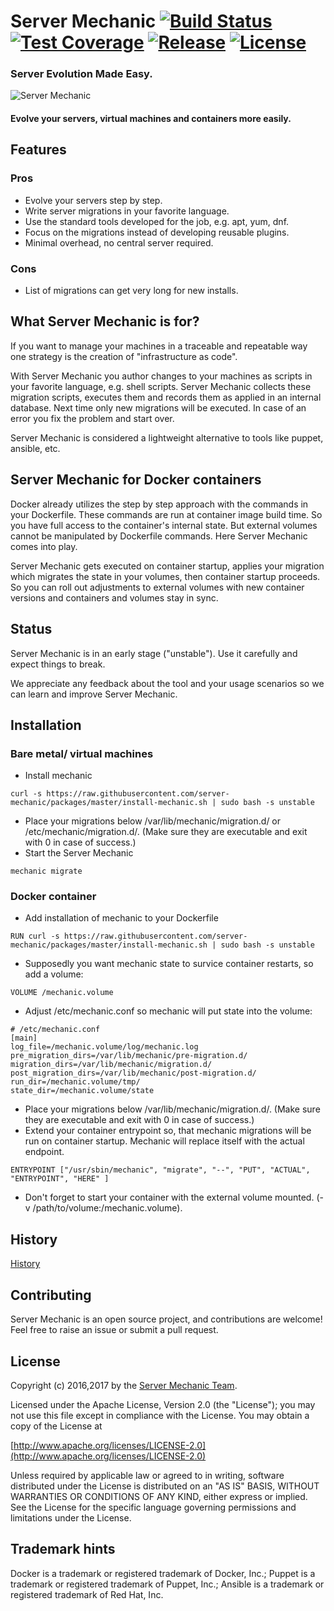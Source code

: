 # Server Mechanic [![Build Status](https://travis-ci.org/server-mechanic/mechanic.svg)](https://travis-ci.org/server-mechanic/mechanic) [![Test Coverage](https://codecov.io/gh/server-mechanic/mechanic/branch/master/graph/badge.svg)](https://codecov.io/gh/server-mechanic/mechanic) [![Release](https://img.shields.io/github/release/server-mechanic/mechanic.svg)](https://github.com/server-mechanic/mechanic/releases/latest) [![License](https://img.shields.io/badge/License-Apache%202.0-blue.svg)](https://opensource.org/licenses/Apache-2.0)

### Server Evolution Made Easy.

![Server Mechanic](https://server-mechanic.github.io/website/images/mechanic_small.png "Server Mechanic")

#### Evolve your servers, virtual machines and containers more easily.

## Features

### Pros
* Evolve your servers step by step.
* Write server migrations in your favorite language.
* Use the standard tools developed for the job, e.g. apt, yum, dnf.
* Focus on the migrations instead of developing reusable plugins.
* Minimal overhead, no central server required.

### Cons
* List of migrations can get very long for new installs.

## What Server Mechanic is for?
If you want to manage your machines in a traceable and repeatable way one strategy is the creation of "infrastructure as code".

With Server Mechanic you author changes to your machines as scripts in your favorite language, e.g. shell scripts. Server Mechanic collects these migration scripts, executes them and records them as applied in an internal database. Next time only new migrations will be executed. In case of an error you fix the problem and start over.

Server Mechanic is considered a lightweight alternative to tools like puppet, ansible, etc.

## Server Mechanic for Docker containers

Docker already utilizes the step by step approach with the commands in your Dockerfile. These commands are run at container image build time. So you have full access to the container's internal state. But external volumes cannot be manipulated by Dockerfile commands. Here Server Mechanic comes into play.

Server Mechanic gets executed on container startup, applies your migration which migrates the state in your volumes, then container startup proceeds. So you can roll out adjustments to external volumes with new container versions and containers and volumes stay in sync.

## Status

Server Mechanic is in an early stage ("unstable"). Use it carefully and expect things to break.

We appreciate any feedback about the tool and your usage scenarios so we can learn and improve Server Mechanic.

## Installation

### Bare metal/ virtual machines
* Install mechanic
```
curl -s https://raw.githubusercontent.com/server-mechanic/packages/master/install-mechanic.sh | sudo bash -s unstable
```
* Place your migrations below /var/lib/mechanic/migration.d/ or /etc/mechanic/migration.d/. (Make sure they are executable and exit with 0 in case of success.)
* Start the Server Mechanic
```
mechanic migrate
```

### Docker container
* Add installation of mechanic to your Dockerfile
```
RUN curl -s https://raw.githubusercontent.com/server-mechanic/packages/master/install-mechanic.sh | sudo bash -s unstable
```
* Supposedly you want mechanic state to survice container restarts, so add a volume:
```
VOLUME /mechanic.volume
```
* Adjust /etc/mechanic.conf so mechanic will put state into the volume:
```
# /etc/mechanic.conf
[main]
log_file=/mechanic.volume/log/mechanic.log
pre_migration_dirs=/var/lib/mechanic/pre-migration.d/
migration_dirs=/var/lib/mechanic/migration.d/
post_migration_dirs=/var/lib/mechanic/post-migration.d/
run_dir=/mechanic.volume/tmp/
state_dir=/mechanic.volume/state
```
* Place your migrations below /var/lib/mechanic/migration.d/. (Make sure they are executable and exit with 0 in case of success.)
* Extend your container entrypoint so, that mechanic migrations will be run on container startup. Mechanic will replace itself with the actual endpoint.
```
ENTRYPOINT ["/usr/sbin/mechanic", "migrate", "--", "PUT", "ACTUAL", "ENTRYPOINT", "HERE" ]
```
* Don't forget to start your container with the external volume mounted. (-v /path/to/volume:/mechanic.volume).

## History

[History](HISTORY.md)

## Contributing

Server Mechanic is an open source project, and contributions are welcome! Feel free to raise an issue or submit a pull request.

## License
Copyright (c) 2016,2017 by the [Server Mechanic Team](https://github.com/orgs/server-mechanic/people).

Licensed under the Apache License, Version 2.0 (the "License");
you may not use this file except in compliance with the License.
You may obtain a copy of the License at

[http://www.apache.org/licenses/LICENSE-2.0](http://www.apache.org/licenses/LICENSE-2.0)

Unless required by applicable law or agreed to in writing, software
distributed under the License is distributed on an "AS IS" BASIS,
WITHOUT WARRANTIES OR CONDITIONS OF ANY KIND, either express or implied.
See the License for the specific language governing permissions and
limitations under the License.

## Trademark hints
Docker is a trademark or registered trademark of Docker, Inc.; Puppet is a trademark or registered trademark of Puppet, Inc.; Ansible is a trademark or registered trademark of Red Hat, Inc.
